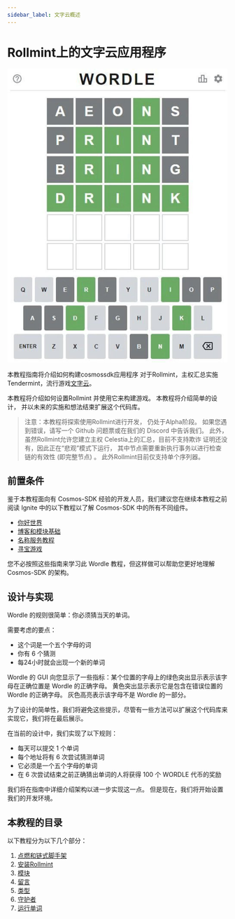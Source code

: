```yaml
---
sidebar_label: 文字云概述
---
```


# Rollmint上的文字云应用程序

![mamaki-测试网](/img/wordle.jpg)

本教程指南将介绍如何构建cosmossdk应用程序 对于Rollmint，主权汇总实施 Tendermint，流行游戏<a href=“https://www.nytimes.com/games/wordle/index.html“>文字云</a>。

本教程将介绍如何设置Rollmint 并使用它来构建游戏。 本教程将介绍简单的设计， 并以未来的实施和想法结束扩展这个代码库。

> 注意：本教程将探索使用Rollmint进行开发， 仍处于Alpha阶段。 如果您遇到错误，请写一个 Github 问题票或在我们的 Discord 中告诉我们。 此外，虽然Rollmint允许您建立主权 Celestia上的汇总，目前不支持欺诈 证明还没有，因此正在“悲观”模式下运行， 其中节点需要重新执行事务以进行检查 链的有效性 (即完整节点) 。 此外Rollmint目前仅支持单个序列器。

## 前置条件

鉴于本教程面向有 Cosmos-SDK 经验的开发人员，我们建议您在继续本教程之前阅读 Ignite 中的以下教程以了解 Cosmos-SDK 中的所有不同组件。

* [你好世界](https://docs.ignite.com/guide/hello)
* [博客和模块基础](https://docs.ignite.com/guide/blog)
* [名称服务教程](https://docs.ignite.com/guide/nameservice)
* [寻宝游戏](https://docs.ignite.com/guide/scavenge)

您不必按照这些指南来学习此 Wordle 教程，但这样做可以帮助您更好地理解 Cosmos-SDK 的架构。

## 设计与实现

Wordle 的规则很简单：你必须猜当天的单词。

需要考虑的要点：

* 这个词是一个五个字母的词
* 你有 6 个猜测
* 每24小时就会出现一个新的单词

Wordle 的 GUI 向您显示了一些指标：某个位置的字母上的绿色突出显示表示该字母在正确位置是 Wordle 的正确字母。 黄色突出显示表示它是包含在错误位置的 Wordle 的正确字母。 灰色高亮表示该字母不是 Wordle 的一部分。

为了设计的简单性，我们将避免这些提示，尽管有一些方法可以扩展这个代码库来实现它，我们将在最后展示。

在当前的设计中，我们实现了以下规则：

* 每天可以提交 1 个单词
* 每个地址将有 6 次尝试猜测单词
* 它必须是一个五个字母的单词
* 在 6 次尝试结束之前正确猜出单词的人将获得 100 个 WORDLE 代币的奖励

我们将在指南中详细介绍架构以进一步实现这一点。 但是现在，我们将开始设置我们的开发环境。

## 本教程的目录

以下教程分为以下几个部分：

1. [点燃和链式脚手架](./scaffold-wordle.md)
2. [安装Rollmint](./install-rollmint.md)
3. [模块](./wordle-module.md)
4. [留言](./wordle-messages.md)
5. [类型](./wordle-types.md)
6. [守护者](./wordle-keeper.md)
7. [运行单词](./run-wordle.md)
